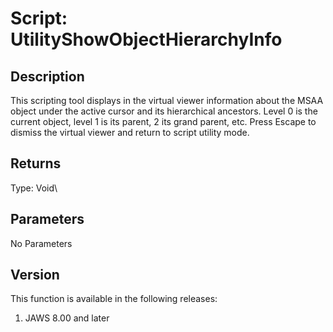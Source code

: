# Script: UtilityShowObjectHierarchyInfo

## Description

This scripting tool displays in the virtual viewer information about the
MSAA object under the active cursor and its hierarchical ancestors.
Level 0 is the current object, level 1 is its parent, 2 its grand
parent, etc. Press Escape to dismiss the virtual viewer and return to
script utility mode.

## Returns

Type: Void\

## Parameters

No Parameters

## Version

This function is available in the following releases:

1.  JAWS 8.00 and later
